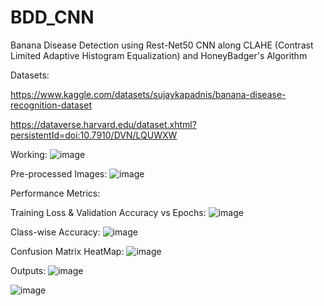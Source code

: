 # BDD_CNN
Banana Disease Detection using Rest-Net50 CNN along CLAHE (Contrast Limited Adaptive Histogram Equalization) and HoneyBadger's Algorithm

Datasets:

https://www.kaggle.com/datasets/sujaykapadnis/banana-disease-recognition-dataset

https://dataverse.harvard.edu/dataset.xhtml?persistentId=doi:10.7910/DVN/LQUWXW

Working:
![image](https://github.com/user-attachments/assets/e2235628-9393-4084-b807-5852ec7d1e03)

Pre-processed Images:
![image](https://github.com/user-attachments/assets/cddd1241-12ae-4bda-b173-0ca6607644b0)


Performance Metrics:

Training Loss & Validation Accuracy vs Epochs:
![image](https://github.com/user-attachments/assets/8535752a-4d53-4028-ada8-0f3c9643162b)

Class-wise Accuracy:
![image](https://github.com/user-attachments/assets/20a363c5-6e05-459c-a05c-b91af254481c)

Confusion Matrix HeatMap:
![image](https://github.com/user-attachments/assets/1d642b31-c293-436c-b2e6-90f8f719a156)

Outputs:
![image](https://github.com/user-attachments/assets/b57ada93-04f7-4356-9a85-238e2e54b6af)

![image](https://github.com/user-attachments/assets/c45da6b8-84ef-4b52-9b63-cef8e7c4651c)






